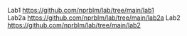 Lab1 https://github.com/nprblm/lab/tree/main/lab1    
Lab2a https://github.com/nprblm/lab/tree/main/lab2a
Lab2 https://github.com/nprblm/lab/tree/main/lab2
